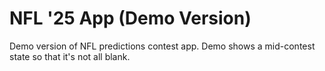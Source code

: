 # NFL '25 App (Demo Version)

Demo version of NFL predictions contest app. Demo shows a mid-contest state so that it's not all blank.